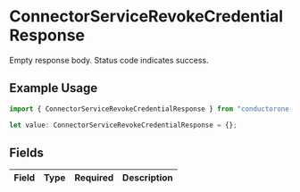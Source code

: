 # ConnectorServiceRevokeCredentialResponse

Empty response body. Status code indicates success.

## Example Usage

```typescript
import { ConnectorServiceRevokeCredentialResponse } from "conductorone-sdk-typescript/sdk/models/shared";

let value: ConnectorServiceRevokeCredentialResponse = {};
```

## Fields

| Field       | Type        | Required    | Description |
| ----------- | ----------- | ----------- | ----------- |